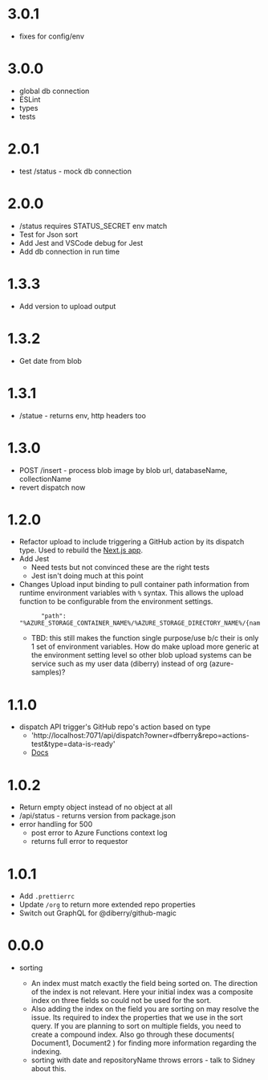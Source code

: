 # 3.0.1

* fixes for config/env

# 3.0.0

* global db connection
* ESLint 
* types
* tests

# 2.0.1

* test /status - mock db connection

# 2.0.0

* /status requires STATUS_SECRET env match
* Test for Json sort
* Add Jest and VSCode debug for Jest
* Add db connection in run time

# 1.3.3

* Add version to upload output

# 1.3.2

* Get date from blob

# 1.3.1

* /statue - returns env, http headers too

# 1.3.0

* POST /insert - process blob image by blob url, databaseName, collectionName
* revert dispatch now

# 1.2.0

* Refactor upload to include triggering a GitHub action by its dispatch type. Used to rebuild the [Next.js app](https://github.com/dfberry/github-data-dashboard-nextjs/actions). 
* Add Jest
    * Need tests but not convinced these are the right tests
    * Jest isn't doing much at this point
* Changes Upload input binding to pull container path information from runtime environment variables with `%` syntax. This allows the upload function to be configurable from the environment settings. 
    ```
          "path": "%AZURE_STORAGE_CONTAINER_NAME%/%AZURE_STORAGE_DIRECTORY_NAME%/{name}",
    ```
    * TBD: this still makes the function single purpose/use b/c their is only 1 set of environment variables. How do make upload more generic at the environment setting level so other blob upload systems can be service such as my user data (diberry) instead of org (azure-samples)? 

# 1.1.0

* dispatch API trigger's GitHub repo's action based on type
    * 'http://localhost:7071/api/dispatch?owner=dfberry&repo=actions-test&type=data-is-ready'
    * [Docs](./README.md#dispatch-api)

# 1.0.2

* Return empty object instead of no object at all 
* /api/status - returns version from package.json
* error handling for 500
    * post error to Azure Functions context log
    * returns full error to requestor

# 1.0.1

* Add `.prettierrc`
* Update `/org` to return more extended repo properties
* Switch out GraphQL for @diberry/github-magic

# 0.0.0

* sorting

    * An index must match exactly the field being sorted on. The direction of the index is not relevant. Here your initial index was a composite index on three fields so could not be used for the sort.
    * Also adding the index on the field you are sorting on may resolve the issue. Its required to index the properties that we use in the sort query. If you are planning to sort on multiple fields, you need to create a compound index. Also go through these documents( Document1, Document2 ) for finding more information regarding the indexing.
    * sorting with date and repositoryName throws errors - talk to Sidney about this.

